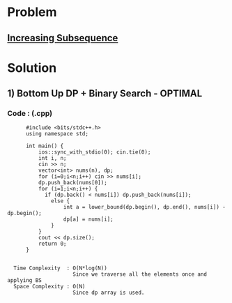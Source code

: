 # Problem

## [Increasing Subsequence](https://cses.fi/problemset/task/1145)


# Solution 

## 1) Bottom Up DP + Binary Search - OPTIMAL

       
      
      
   ### Code : (.cpp)
    
          #include <bits/stdc++.h>
          using namespace std;

          int main() {
              ios::sync_with_stdio(0); cin.tie(0);
              int i, n;
              cin >> n;
              vector<int> nums(n), dp;
              for (i=0;i<n;i++) cin >> nums[i];
              dp.push_back(nums[0]);
              for (i=1;i<n;i++) {
                if (dp.back() < nums[i]) dp.push_back(nums[i]);
                  else {
                      int a = lower_bound(dp.begin(), dp.end(), nums[i]) - dp.begin();
                      dp[a] = nums[i];
                  }
              }
              cout << dp.size();
              return 0;
          } 

 
      Time Complexity  : O(N*log(N)) 
                         Since we traverse all the elements once and applying BS
      Space Complexity : O(N)
                         Since dp array is used.
